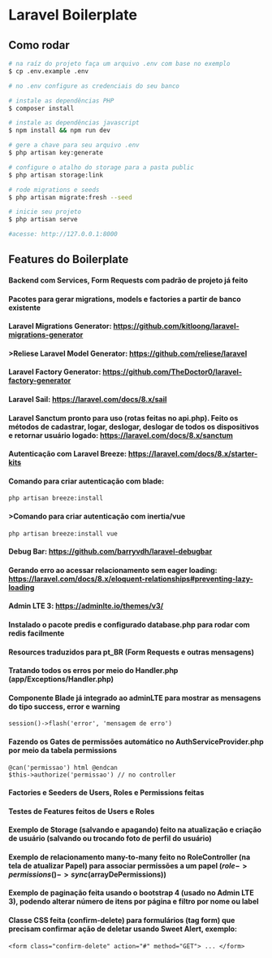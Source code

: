 # Laravel Boilerplate

## Como rodar

```bash
# na raíz do projeto faça um arquivo .env com base no exemplo 
$ cp .env.example .env

# no .env configure as credenciais do seu banco

# instale as dependências PHP
$ composer install

# instale as dependências javascript
$ npm install && npm run dev

# gere a chave para seu arquivo .env
$ php artisan key:generate

# configure o atalho do storage para a pasta public
$ php artisan storage:link

# rode migrations e seeds
$ php artisan migrate:fresh --seed

# inicie seu projeto
$ php artisan serve

#acesse: http://127.0.0.1:8000

```

## Features do Boilerplate

#### Backend com Services, Form Requests com padrão de projeto já feito
#### Pacotes para gerar migrations, models e factories a partir de banco existente
#### Laravel Migrations Generator: https://github.com/kitloong/laravel-migrations-generator
#### >Reliese Laravel Model Generator: https://github.com/reliese/laravel
#### Laravel Factory Generator: https://github.com/TheDoctor0/laravel-factory-generator
#### Laravel Sail: https://laravel.com/docs/8.x/sail
#### Laravel Sanctum pronto para uso (rotas feitas no api.php). Feito os métodos de cadastrar, logar, deslogar, deslogar de todos os dispositivos e retornar usuário logado: https://laravel.com/docs/8.x/sanctum
#### Autenticação com Laravel Breeze: https://laravel.com/docs/8.x/starter-kits
#### Comando para criar autenticação com blade:
```php artisan breeze:install```
#### >Comando para criar autenticação com inertia/vue
```php artisan breeze:install vue```
#### Debug Bar: https://github.com/barryvdh/laravel-debugbar
#### Gerando erro ao acessar relacionamento sem eager loading: https://laravel.com/docs/8.x/eloquent-relationships#preventing-lazy-loading
#### Admin LTE 3: https://adminlte.io/themes/v3/
#### Instalado o pacote predis e configurado database.php para rodar com redis facilmente
#### Resources traduzidos para pt_BR (Form Requests e outras mensagens)
#### Tratando todos os erros por meio do Handler.php  (app/Exceptions/Handler.php)
#### Componente Blade já integrado ao adminLTE para mostrar as mensagens do tipo success, error e warning
``` session()->flash('error', 'mensagem de erro') ```
#### Fazendo os Gates de permissões automático no AuthServiceProvider.php por meio da tabela permissions
```
@can('permissao') html @endcan
$this->authorize('permissao') // no controller 
```
#### Factories e Seeders de Users, Roles e Permissions feitas
#### Testes de Features feitos de Users e Roles
#### Exemplo de Storage (salvando e apagando) feito na atualização e criação de usuário (salvando ou trocando foto de perfil do usuário)
#### Exemplo de relacionamento many-to-many feito no RoleController (na tela de atualizar Papel) para associar permissões a um papel ($role->permissions()->sync($arrayDePermissions))
#### Exemplo de paginação feita usando o bootstrap 4 (usado no Admin LTE 3), podendo alterar número de itens por página e filtro por nome ou label
#### Classe CSS feita (<b>confirm-delete</b>) para formulários (tag form) que precisam confirmar ação de deletar usando Sweet Alert, exemplo:
``` <form class="confirm-delete" action="#" method="GET"> ... </form> ```
